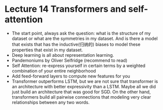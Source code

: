 # Lecture 14 Transformers and self-attention

- The start point, always ask the question: what is the structure of my dataset or what are the symmetries in my dataset. And is there a model that exists that has the inductive(归纳的) biases to model these properties that exist in my dataset.
- Deep learning is all about representation learning.
- Pandemoniums by Oliver Selfridge (recommend to read)
- Self Attention: re-express yourself in certain terms by a weighted combination of your entire neighborhood
- Add feed-forward layers to compute new features for you
- Transformer outperforms LSTM, but we are not sure that transformer is an architecture with better expressivity than a LSTM. Maybe all we did just build an architecture that was good for SGD. On the other hand, transformers build all pairwise connections that modeling very clear relationships between any two words.







